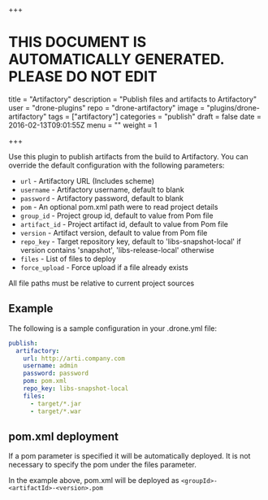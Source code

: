 +++

# THIS DOCUMENT IS AUTOMATICALLY GENERATED. PLEASE DO NOT EDIT

title = "Artifactory"
description = "Publish files and artifacts to Artifactory"
user = "drone-plugins"
repo = "drone-artifactory"
image = "plugins/drone-artifactory"
tags = ["artifactory"]
categories = "publish"
draft = false
date = 2016-02-13T09:01:55Z
menu = ""
weight = 1

+++

Use this plugin to publish artifacts from the build to Artifactory.
You can override the default configuration with the following parameters:

* `url` - Artifactory URL (Includes scheme)
* `username` - Artifactory username, default to blank
* `password` - Artifactory password, default to blank
* `pom` - An optional pom.xml path were to read project details
* `group_id` - Project group id, default to value from Pom file
* `artifact_id` - Project artifact id, default to value from Pom file
* `version` - Artifact version, default to value from Pom file
* `repo_key` - Target repository key, default to 'libs-snapshot-local' if version contains 'snapshot', 'libs-release-local' otherwise
* `files` - List of files to deploy
* `force_upload` - Force upload if a file already exists

All file paths must be relative to current project sources

## Example

The following is a sample configuration in your .drone.yml file:

```yaml
publish:
  artifactory:
    url: http://arti.company.com
    username: admin
    password: password 
    pom: pom.xml 
    repo_key: libs-snapshot-local
    files: 
      - target/*.jar
      - target/*.war
```

## pom.xml deployment

If a pom parameter is specified it will be automatically deployed. It is not necessary to specify the pom under the files parameter. 

In the example above, pom.xml will be deployed as ```<groupId>-<artifactId>-<version>.pom```


